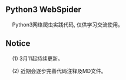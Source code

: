 ## Python3 WebSpider
&emsp; Python3网络爬虫实践代码, 仅供学习交流使用。

## Notice
&emsp; (1) 3月11起持续更新。

&emsp; (2) 近期会逐步完善代码注释及MD文件。
